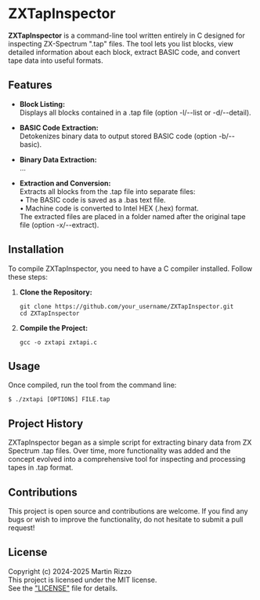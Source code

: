 # ZXTapInspector

**ZXTapInspector** is a command-line tool written entirely in C designed for inspecting ZX-Spectrum ".tap" files. The tool lets you list blocks, view detailed information about each block, extract BASIC code, and convert tape data into useful formats.

## Features

- **Block Listing:**  
  Displays all blocks contained in a .tap file (option -l/--list or -d/--detail).

- **BASIC Code Extraction:**  
  Detokenizes binary data to output stored BASIC code (option -b/--basic).

- **Binary Data Extraction:**  
  ...

- **Extraction and Conversion:**  
  Extracts all blocks from the .tap file into separate files:  
  • The BASIC code is saved as a .bas text file.  
  • Machine code is converted to Intel HEX (.hex) format.  
  The extracted files are placed in a folder named after the original tape file (option -x/--extract).

## Installation

To compile ZXTapInspector, you need to have a C compiler installed. Follow these steps:

1. **Clone the Repository:**

   ```
   git clone https://github.com/your_username/ZXTapInspector.git
   cd ZXTapInspector
   ```

2. **Compile the Project:**  

   ```
   gcc -o zxtapi zxtapi.c
   ```

## Usage

Once compiled, run the tool from the command line:

```
$ ./zxtapi [OPTIONS] FILE.tap
```

## Project History

ZXTapInspector began as a simple script for extracting binary data from ZX Spectrum .tap files. Over time, more functionality was added and the concept evolved into a comprehensive tool for inspecting and processing tapes in .tap format.

## Contributions

This project is open source and contributions are welcome. If you find any bugs or wish to improve the functionality, do not hesitate to submit a pull request!

## License

Copyright (c) 2024-2025 Martin Rizzo  
This project is licensed under the MIT license.  
See the ["LICENSE"](LICENSE) file for details.
